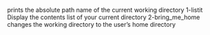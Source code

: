 prints the absolute path name of the current working directory
1-listit Display the contents list of your current directory
2-bring_me_home changes the working directory to the user’s home directory
